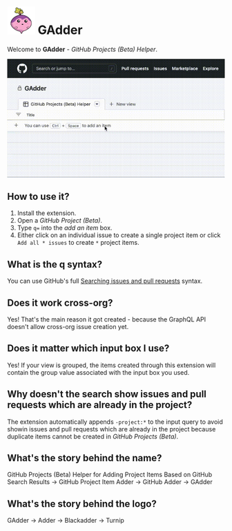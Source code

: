 # ![GAdder Logo](images/gadder64.png) GAdder

Welcome to **GAdder** - *GitHub Projects (Beta) Helper*.

![A GAdder usage example](images/walkthrough.gif)

## How to use it?

1. Install the extension.
2. Open a *GitHub Project (Beta)*.
3. Type `q=` into the *add an item* box.
4. Either click on an individual issue to create a single project item or click `Add all * issues` to create `*` project items.

## What is the q syntax?

You can use GitHub's full [Searching issues and pull requests](https://docs.github.com/en/search-github/searching-on-github/searching-issues-and-pull-requests) syntax.

## Does it work cross-org?

Yes! That's the main reason it got created - because the GraphQL API doesn't allow cross-org issue creation yet.

## Does it matter which input box I use?

Yes! If your view is grouped, the items created through this extension will contain the group value associated with the input box you used.

## Why doesn't the search show issues and pull requests which are already in the project?

The extension automatically appends `-project:*` to the input query to avoid showin issues and pull requests which are already in the project because duplicate items cannot be created in *GitHub Projects (Beta)*.

## What's the story behind the name?

GitHub Projects (Beta) Helper for Adding Project Items Based on GitHub Search Results -> GitHub Project Item Adder -> GitHub Adder -> GAdder

## What's the story behind the logo?

GAdder -> Adder -> Blackadder -> Turnip
